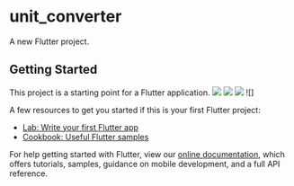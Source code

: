# unit_converter

A new Flutter project.

## Getting Started

This project is a starting point for a Flutter application.
![](https://user-images.githubusercontent.com/43435727/61730530-30afb800-ad97-11e9-8d38-68cdcbf695ee.png)
![](https://user-images.githubusercontent.com/43435727/61730546-36a59900-ad97-11e9-9412-c33a5cc9038e.png)
![](https://user-images.githubusercontent.com/43435727/61730558-3dcca700-ad97-11e9-8c13-0615da09596c.png)
![]

A few resources to get you started if this is your first Flutter project:

- [Lab: Write your first Flutter app](https://flutter.dev/docs/get-started/codelab)
- [Cookbook: Useful Flutter samples](https://flutter.dev/docs/cookbook)

For help getting started with Flutter, view our 
[online documentation](https://flutter.dev/docs), which offers tutorials, 
samples, guidance on mobile development, and a full API reference.
